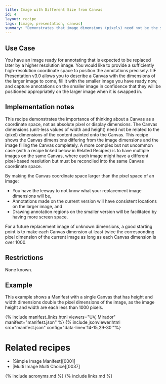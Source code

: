 ```yaml
---
title: Image with Different Size from Canvas
id: 4
layout: recipe
tags: [image, presentation, canvas]
summary: "Demonstrates that image dimensions (pixels) need not be the same as the Canvas dimensions (unit-less)"
---
```


## Use Case

You have an image ready for annotating that is expected to be replaced later by a higher resolution image. You would like to provide a sufficiently high-resolution coordinate space to position the annotations precisely. IIIF Presentation v3.0 allows you to describe a Canvas with the dimensions of the larger image to come, fill it with the smaller image you have ready now, and capture annotations on the smaller image in confidence that they will be positioned appropriately on the larger image when it is swapped in.

## Implementation notes

This recipe demonstrates the importance of thinking about a Canvas as a coordinate space, not as absolute pixel or display dimensions. The Canvas dimensions (unit-less values of width and height) need not be related to the (pixel) dimensions of the content painted onto the Canvas. This recipe shows the Canvas dimensions differing from the image dimensions and the image filling the Canvas completely. A more complex but not uncommon case (with a recipe linked below in Related Recipes) is to have multiple images on the same Canvas, where each image might have a different pixel-based resolution but must be reconciled into the same Canvas coordinate space.

By making the Canvas coordinate space larger than the pixel space of an image:
+ You have the leeway to not know what your replacement image dimensions will be,
+ Annotations made on the current version will have consistent locations on the larger image, and
+ Drawing annotation regions on the smaller version will be facilitated by having more screen space.

For a future replacement image of unknown dimensions, a good starting point is to make each Canvas dimension at least twice the corresponding pixel dimension of the current image as long as each Canvas dimension is over 1000.

## Restrictions

None known.

## Example

This example shows a Manifest with a single Canvas that has height and width dimensions double the pixel dimensions of the image, as the image height and width are each less than 1000 pixels.

{% include manifest_links.html viewers="UV, Mirador" manifest="manifest.json" %}
{% include jsonviewer.html src="manifest.json" config="data-line='14-15,29-30'"%}

# Related recipes

* [Simple Image Manifest][0001]
* [Multi Image Multi Choice][0037]

{% include acronyms.md %}
{% include links.md %}
